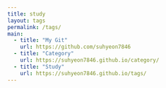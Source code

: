 ```yaml
---
title: study
layout: tags
permalink: /tags/
main:
  - title: "My Git"
    url: https://github.com/suhyeon7846
  - title: "Category"
    url: https://suhyeon7846.github.io/category/
  - title: "Study"
    url: https://suhyeon7846.github.io/tags/
---
```

